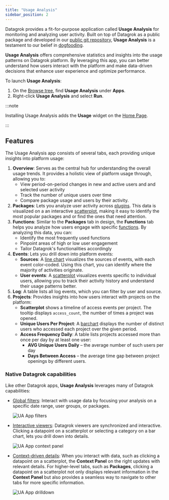 ```yaml
---
title: "Usage Analysis"
sidebar_position: 2
---
```


Datagrok provides a fit-for-purpose application called **Usage Analysis** for
monitoring and analyzing user activity. Built on top of Datagrok as a public
package and developed in our [public git repository](https://github.com/datagrok-ai/public/tree/master/packages/UsageAnalysis),
**Usage Analysis** is a testament to our belief in
[dogfooding](https://en.wikipedia.org/wiki/Eating_your_own_dog_food).

**Usage Analysis** offers comprehensive statistics and insights into the usage
patterns on Datagrok platform. By leveraging this app, you can better understand
how users interact with the platform and make data-driven decisions that enhance
user experience and optimize performance. 

To launch **Usage Analysis**:

1. On the [Browse tree](../../datagrok/navigation/views/browse.md), find **Usage Analysis** under **Apps**.
1. Right-click **Usage Analysis** and select **Run**.

:::note

Installing Usage Analysis adds the **Usage** widget on the [Home Page](../../datagrok/navigation/views/browse.md#home-page).

:::

## Features

The Usage Analysis app consists of several tabs, each providing unique insights
into platform usage:

1. **Overview**: Serves as the central hub for understanding the overall usage
   trends. It provides a holistic view of platform usage through, allowing you
   to:
   * View period-on-period changes in new and active users and and selected user
     activity
   * Track the number of unique users over time
   * Compare package usage and users by their activity.
1. **Packages**: Lets you analyze user activity across
   [plugins](../../datagrok/plugins.md). This data is visualized on a an
   interactive [scatterplot](../../visualize/viewers/scatter-plot.md), making it easy to identify the most popular packages and or find the ones that need attention.
1. **Functions**: Similar to the **Packages** tab in design, the **Functions** tab helps you analyze how users engage with specific [functions](../../datagrok/concepts/functions/functions.md). By analyzing this data, you can:
   * Identify the most frequently used functions
   * Pinpoint areas of high or low user engagement
   * Tailor Datagrok's functionalities accordingly
1. **Events**: Lets you drill down into platform events:
    * **Sources**: A [line chart](../../visualize/viewers/line-chart.md) visualizes
      the sources of events, with each event color-coded. Using this chart, you can
      identify where the majority of activities originate.
    * **User events**: A [scatterplot](../../visualize/viewers/scatter-plot.md) visualizes events specific to individual users, allowing you to track their activity history and understand their usage patterns better.
1. **Log**: A table lists all log events, which you can filter by user and source.
1. **Projects**: Provides insights into how users interact with projects on the platform:
    * **Scatterplot** shows a timeline of access events per project. The tooltip displays `access_count`, the number of times a project was opened.
    * **Unique Users Per Project**: A [barchart](../../visualize/viewers/bar-chart.md) displays the number of distinct users who accessed each project over the given period.
    * **Access Frequency Daily**: A table lists projects accessed more than once per day by at least one user:
       * **AVG Unique Users Daily** – the average number of such users per day
       * **Days Between Access** – the average time gap between project openings by different users.
<!--
1. **Tests**: Provides a holistic overview of automated test execution
1. **Errors**: Visualizes error events-->

### Native Datagrok capabilities

Like other Datagrok apps, **Usage Analysis** leverages many of Datagrok capabilities:
* [Global filters](../../visualize/viewers/filters.md): Interact with usage data by focusing your analysis on a specific date range, user groups, or packages.

   ![UA App filters](../img/ua-filters.gif)
* [Interactive viewers](../../visualize/viewers/viewers.md): Datagrok viewers are synchronized and interactive. Clicking a datapoint on a scatterplot or selecting a category on a bar chart, lets you drill down into details.

   ![UA App context panel](../img/ua-context-panel.gif)
* [Context-driven details](../../datagrok/navigation/panels/panels.md#context-panel): When you
  interact with data, such as clicking a datapoint on a scatterplot, the
  **Context Panel** on the right updates with relevant details. For higher-level
  tabs, such as **Packages**, clicking a datapoint on a scatterplot not only
  displays relevant information in the **Context Panel** but also provides a
  seamless way to navigate to other tabs for more specific information.

   ![UA App drilldown](../img/ua-drilldown.gif)
